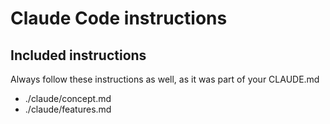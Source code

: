 # Claude Code instructions
## Included instructions
Always follow these instructions as well, as it was part of your CLAUDE.md
- ./claude/concept.md
- ./claude/features.md